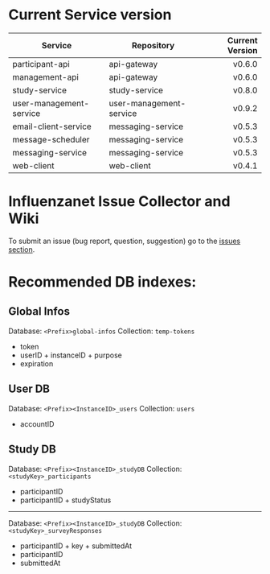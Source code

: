 # Current Service version

| Service        | Repository           | Current Version  |
| -------------- | -------------------- | ----------------:|
| participant-api      | api-gateway | v0.6.0 |
| management-api      | api-gateway | v0.6.0 |
| study-service      | study-service | v0.8.0 |
| user-management-service      | user-management-service | v0.9.2 |
| email-client-service      | messaging-service | v0.5.3 |
| message-scheduler      | messaging-service | v0.5.3 |
| messaging-service      | messaging-service | v0.5.3 |
| web-client      | web-client | v0.4.1 |


# Influenzanet Issue Collector and Wiki

To submit an issue (bug report, question, suggestion) go to the [issues section](https://github.com/influenzanet/influenzanet/issues).

# Recommended DB indexes:

## Global Infos
Database: 
```<Prefix>global-infos```
Collection: 
```temp-tokens```

- token
- userID + instanceID + purpose
- expiration

## User DB
Database: 
```<Prefix><InstanceID>_users```
Collection: 
```users```

- accountID

## Study DB
Database: 
```<Prefix><InstanceID>_studyDB```
Collection: 
```<studyKey>_participants```

- participantID
- participantID + studyStatus

---

Database: 
```<Prefix><InstanceID>_studyDB```
Collection: 
```<studyKey>_surveyResponses```

- participantID + key + submittedAt
- participantID
- submittedAt

